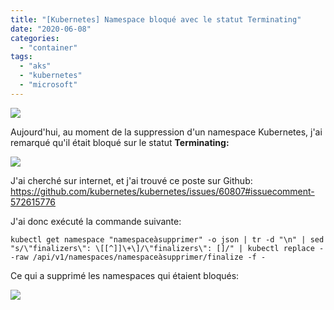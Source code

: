 ```yaml
---
title: "[Kubernetes] Namespace bloqué avec le statut Terminating"
date: "2020-06-08"
categories: 
  - "container"
tags: 
  - "aks"
  - "kubernetes"
  - "microsoft"
---
```


![](https://cloudyjourney.fr/wp-content/uploads/2020/06/kubernetes_logo.png)

Aujourd'hui, au moment de la suppression d'un namespace Kubernetes, j'ai remarqué qu'il était bloqué sur le statut **Terminating:**

![](https://cloudyjourney.fr/wp-content/uploads/2020/06/ns01-1.png)

J'ai cherché sur internet, et j'ai trouvé ce poste sur Github: https://github.com/kubernetes/kubernetes/issues/60807#issuecomment-572615776

J'ai donc exécuté la commande suivante:

```
kubectl get namespace "namespaceàsupprimer" -o json | tr -d "\n" | sed "s/\"finalizers\": \[[^]]\+\]/\"finalizers\": []/" | kubectl replace --raw /api/v1/namespaces/namespaceàsupprimer/finalize -f -
```

Ce qui a supprimé les namespaces qui étaient bloqués:

![](https://cloudyjourney.fr/wp-content/uploads/2020/06/ns02.png)

